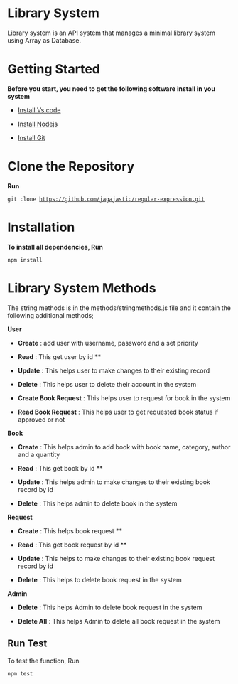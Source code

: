 # Library System

Library system is an API system that manages a minimal library system using Array as Database.

# Getting Started

**Before you start, you need to get the following software install in you system**

- [Install Vs code](https://ehttps://code.visualstudio.com/download)

- [Install Nodejs](https://ehttps://code.visualstudio.com/download)

- [Install Git](https://ehttps://code.visualstudio.com/download)

# Clone the Repository

**Run**

<code>git clone https://github.com/jagajastic/regular-expression.git</code>

# Installation

**To install all dependencies, Run**

<code>npm install</code>

# Library System Methods

The string methods is in the methods/stringmethods.js file and it contain the following additional methods;

**User**

- **Create** : add user with username, password and a set priority 

- **Read** : This get user by id **

- **Update** : This helps user to make changes to their existing record 

- **Delete** : This helps user to delete their account in the system 

- **Create Book Request** : This helps user to request for book in the system 

- **Read Book Request** : This helps user to get requested book status if approved or not 

**Book** 

- **Create** : This helps admin to add book with book name, category, author and a quantity 

- **Read** : This get book by id **

- **Update** : This helps admin to make changes to their existing book record by id

- **Delete** : This helps admin to delete book in the system 

**Request**

- **Create** : This helps book request **

- **Read** : This get book request by id **

- **Update** : This helps to make changes to their existing book request record by id

- **Delete** : This helps to delete book request in the system 

**Admin**

- **Delete** : This helps Admin to delete book request in the system 

- **Delete All** : This helps Admin to delete all book request in the system 

## Run Test

To test the function, Run

<code>npm test</code>
